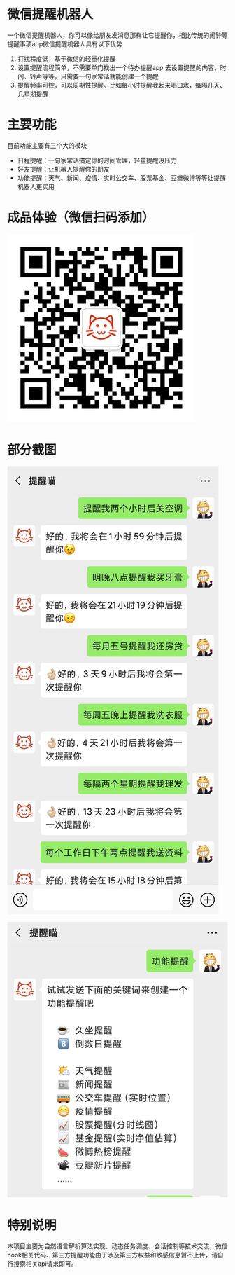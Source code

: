# 微信提醒机器人
一个微信提醒机器人，你可以像给朋友发消息那样让它提醒你，相比传统的闹钟等提醒事项app微信提醒机器人具有以下优势
1. 打扰程度低，基于微信的轻量化提醒
2. 设置提醒流程简单，不需要单门找出一个待办提醒app 去设置提醒的内容、时间、铃声等等，只需要一句家常话就能创建一个提醒
3. 提醒频率可控，可以周期性提醒。比如每小时提醒我起来喝口水，每隔几天、几星期提醒

# 主要功能

目前功能主要有三个大的模块

- 日程提醒：一句家常话搞定你的时间管理，轻量提醒没压力
- 好友提醒：让机器人提醒你的朋友
- 功能提醒：天气、新闻、疫情、实时公交车、股票基金、豆瓣微博等等让提醒机器人更实用

# 成品体验（微信扫码添加）

![](https://raw.githubusercontent.com/mortimer-cra/mypic/master/20200301233929.jpg)


# 部分截图

![](https://raw.githubusercontent.com/mortimer-cra/mypic/master/20200301232445.jpg)

![](https://raw.githubusercontent.com/mortimer-cra/mypic/master/20200301232652.jpg)



# 特别说明

本项目主要为自然语言解析算法实现、动态任务调度、会话控制等技术交流，微信hook相关代码、第三方提醒功能由于涉及第三方权益和敏感信息暂不上传，请自行搜索相关api请求即可。
